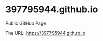 # 397795944.github.io
Public GitHub Page

[//]: # ( 使用html来实现新窗口中打开超链接（HTML前面需要留个空行）。这一段是注释，不会在浏览器中显示。)
The URL: 
<a href="https://397795944.github.io" target="_blank">https://397795944.github.io</a>



[//]: # ( 注释2 )
<div style='display: none'>
  <!--
   The URL:  [https://397795944.github.io]<https://397795944.github.io>
   The URL:  [GitHub Home](https://github.com/){:target="_blank"}
  -->
</div>
